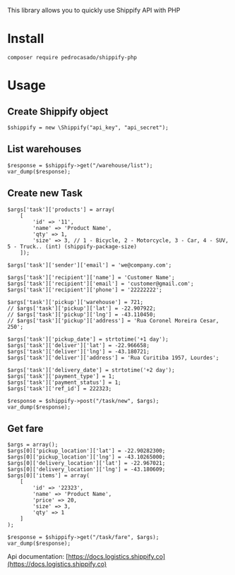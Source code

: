 This library allows you to quickly use Shippify API with PHP

# Install

    composer require pedrocasado/shippify-php

# Usage
    
## Create Shippify object

    $shippify = new \Shippify("api_key", "api_secret");

## List warehouses

    $response = $shippify->get("/warehouse/list");
    var_dump($response);

## Create new Task

    $args['task']['products'] = array(
        [
            'id' => '11',
            'name' => 'Product Name',
            'qty' => 1,
            'size' => 3, // 1 - Bicycle, 2 - Motorcycle, 3 - Car, 4 - SUV, 5 - Truck.. (int) (shippify-package-size)
        ]);

    $args['task']['sender']['email'] = 'we@company.com';

    $args['task']['recipient']['name'] = 'Customer Name';
    $args['task']['recipient']['email'] = 'customer@gmail.com';
    $args['task']['recipient']['phone'] = '22222222';

    $args['task']['pickup']['warehouse'] = 721;
    // $args['task']['pickup']['lat'] = -22.907922;
    // $args['task']['pickup']['lng'] = -43.110450;
    // $args['task']['pickup']['address'] = 'Rua Coronel Moreira Cesar, 250';

    $args['task']['pickup_date'] = strtotime('+1 day');
    $args['task']['deliver']['lat'] = -22.966658;
    $args['task']['deliver']['lng'] = -43.180721;
    $args['task']['deliver']['address'] = 'Rua Curitiba 1957, Lourdes';

    $args['task']['delivery_date'] = strtotime('+2 day');
    $args['task']['payment_type'] = 1;
    $args['task']['payment_status'] = 1;
    $args['task']['ref_id'] = 222323;
    
    $response = $shippify->post("/task/new", $args);
    var_dump($response);

## Get fare

    $args = array();
    $args[0]['pickup_location']['lat'] = -22.90282300;
    $args[0]['pickup_location']['lng'] = -43.10265000;
    $args[0]['delivery_location']['lat'] = -22.967021;
    $args[0]['delivery_location']['lng'] = -43.180609;
    $args[0]['items'] = array(
        [
            'id' => '22323',
            'name' => 'Product Name',
            'price' => 20,
            'size' => 3,
            'qty' => 1
        ]
    );

    $response = $shippify->get("/task/fare", $args);
    var_dump($response);

Api documentation: [https://docs.logistics.shippify.co](https://docs.logistics.shippify.co)